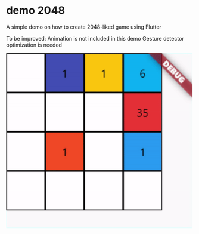 # demo 2048

A simple demo on how to create 2048-liked game using Flutter

To be improved:
Animation is not included in this demo
Gesture detector optimization is needed

<img src="screenshot/demo.gif" alt="demo" width="500px">
